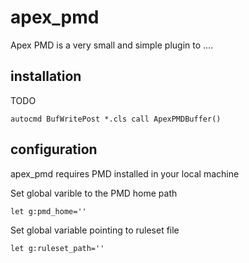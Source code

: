 # apex_pmd

Apex PMD is a very small and simple plugin to ....

## installation

TODO

```
autocmd BufWritePost *.cls call ApexPMDBuffer()
```

## configuration

apex_pmd requires PMD installed in your local machine

Set global varible to the PMD home path

```
let g:pmd_home=''
```

Set global variable pointing to ruleset file

```
let g:ruleset_path=''
```
